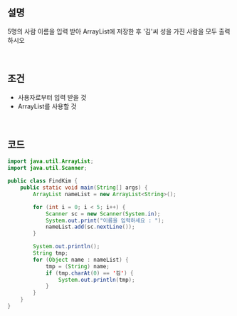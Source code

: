 ## 설명
5명의 사람 이름을 입력 받아 ArrayList에 저장한 후 '김'씨 성을 가진 사람을 모두 출력하시오  

<br>

## 조건
- 사용자로부터 입력 받을 것
- ArrayList를 사용할 것

<br>

## 코드
```Java
import java.util.ArrayList;
import java.util.Scanner;

public class FindKim {
    public static void main(String[] args) {
        ArrayList nameList = new ArrayList<String>();

        for (int i = 0; i < 5; i++) {
            Scanner sc = new Scanner(System.in);
            System.out.print("이름을 입력하세요 : ");
            nameList.add(sc.nextLine());
        }

        System.out.println();
        String tmp;
        for (Object name : nameList) {
            tmp = (String) name;
            if (tmp.charAt(0) == '김') {
                System.out.println(tmp);
            }
        }
    }
}
```